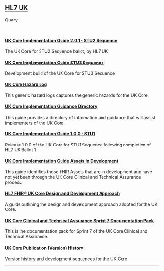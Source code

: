 
<div class="container-nhs-pale-grey">

## <a href="https://simplifier.net/organization/hl7uk">HL7 UK</a>
Query

</div>
<br>
<div class="col-grid">


<div class="col-grid-content">
<div class="col-grid-body">
    <h4 class="col-grid-title"><b><a href="https://simplifier.net/guide/uk-core-implementation-guide-stu2">UK Core Implementation Guide 2.0.1 - STU2 Sequence</a></b></h4>
    <p class="col-grid-text">The UK Core for STU2 Sequence ballot, by HL7 UK</p>
</div>
</div>


<div class="col-grid-content">
<div class="col-grid-body">
    <h4 class="col-grid-title"><b><a href="https://simplifier.net/guide/uk-core-implementation-guide-stu3-sequence">UK Core Implementation Guide STU3 Sequence</a></b></h4>
    <p class="col-grid-text">Development build of the UK Core for STU3 Sequence </p>
</div>
</div>


<div class="col-grid-content">
<div class="col-grid-body">
    <h4 class="col-grid-title"><b><a href="https://simplifier.net/guide/uk-core-hazard-log">UK Core Hazard Log</a></b></h4>
    <p class="col-grid-text">This generic hazard logs captures the generic hazards for the UK Core.</p>
</div>
</div>


<div class="col-grid-content">
<div class="col-grid-body">
    <h4 class="col-grid-title"><b><a href="https://simplifier.net/guide/uk-core-implementation-guidance-directory">UK Core Implementation Guidance Directory</a></b></h4>
    <p class="col-grid-text">This guide provides a directory of information and guidance that will assist implementers of the UK Core.</p>
</div>
</div>


<div class="col-grid-content">
<div class="col-grid-body">
    <h4 class="col-grid-title"><b><a href="https://simplifier.net/guide/uk-core-implementation-guide">UK Core Implementation Guide 1.0.0 - STU1</a></b></h4>
    <p class="col-grid-text">Release 1.0.0 of the UK Core for STU1 Sequence following completion of HL7 UK Ballot 1</p>
</div>
</div>


<div class="col-grid-content">
<div class="col-grid-body">
    <h4 class="col-grid-title"><b><a href="https://simplifier.net/guide/ukcoreimplementationguideassetsindevelopment">UK Core Implementation Guide Assets in Development</a></b></h4>
    <p class="col-grid-text">This guide identifies those FHIR Assets that are in development and have not yet been through the UK Core Clinical and Technical Assurance process.</p>
</div>
</div>


<div class="col-grid-content">
<div class="col-grid-body">
    <h4 class="col-grid-title"><b><a href="https://simplifier.net/guide/hl7fhirukcoredesignanddevelopmentapproach">HL7 FHIR® UK Core Design and Development Approach</a></b></h4>
    <p class="col-grid-text">A guide outlining the design and development approach adopted for the UK Core.</p>
</div>
</div>


<div class="col-grid-content">
<div class="col-grid-body">
    <h4 class="col-grid-title"><b><a href="https://simplifier.net/guide/ukcoreclinicalandtechnicalassurancedocumentationpack">UK Core Clinical and Technical Assurance Sprint 7 Documentation Pack</a></b></h4>
    <p class="col-grid-text">This is the documentation pack for Sprint 7 of the UK Core Clinical and Technical Assurance.</p>
</div>
</div>


<div class="col-grid-content">
<div class="col-grid-body">
    <h4 class="col-grid-title"><b><a href="https://simplifier.net/guide/ukcoreversionhistory">UK Core Publication (Version) History</a></b></h4>
    <p class="col-grid-text">Version history and development sequences for the UK Core</p>
</div>
</div>

</div>

---
